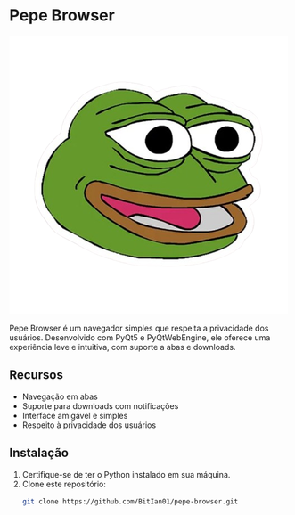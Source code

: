 # Pepe Browser

![Pepe Browser Logo](logo.png)

Pepe Browser é um navegador simples que respeita a privacidade dos usuários. Desenvolvido com PyQt5 e PyQtWebEngine, ele oferece uma experiência leve e intuitiva, com suporte a abas e downloads.

## Recursos

- Navegação em abas
- Suporte para downloads com notificações
- Interface amigável e simples
- Respeito à privacidade dos usuários

## Instalação

1. Certifique-se de ter o Python instalado em sua máquina.
2. Clone este repositório:
   ```bash
   git clone https://github.com/BitIan01/pepe-browser.git
